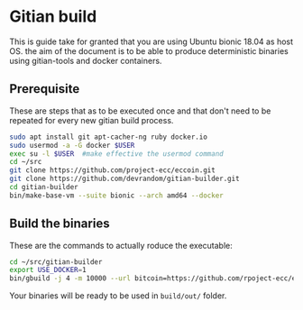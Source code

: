 Gitian build
============

This is guide take for granted that you are using Ubuntu bionic 18.04 as host OS. the aim of the document is to be able to produce deterministic binaries using gitian-tools and docker containers.


Prerequisite
-------------

These are steps that as to be executed once and that don't need to be repeated for every new gitian build process.

```bash
sudo apt install git apt-cacher-ng ruby docker.io
sudo usermod -a -G docker $USER
exec su -l $USER  #make effective the usermod command
cd ~/src
git clone https://github.com/project-ecc/eccoin.git
git clone https://github.com/devrandom/gitian-builder.git
cd gitian-builder
bin/make-base-vm --suite bionic --arch amd64 --docker
```

Build the binaries
------------------

These are the commands to actually roduce the executable:

```bash
cd ~/src/gitian-builder
export USE_DOCKER=1
bin/gbuild -j 4 -m 10000 --url bitcoin=https://github.com/rpoject-ecc/eccoin.git --commit bitcoin=dev ../eccoin/contrib/gitian-descriptors/gitian-linux.yml
```

Your binaries will be ready to be used in `build/out/` folder.
